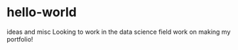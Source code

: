 # hello-world
ideas and misc 
Looking to work in the data science field work on making my portfolio!
